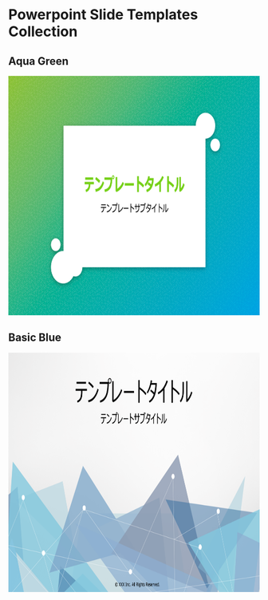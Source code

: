 # Powerpoint Slide Templates Collection

## Aqua Green
<img src="/images/aqua_green.png" width=640 height=480>

## Basic Blue
<img src="/images/basic_blue.png" width=640 height=480>
